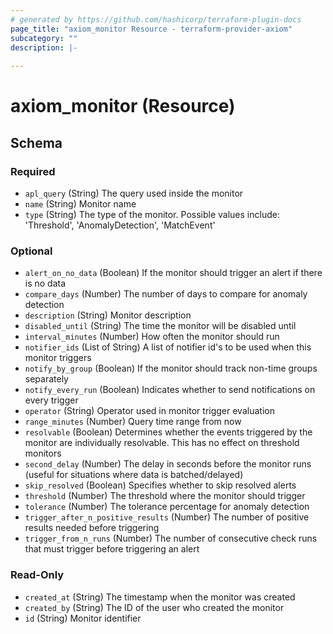 ```yaml
---
# generated by https://github.com/hashicorp/terraform-plugin-docs
page_title: "axiom_monitor Resource - terraform-provider-axiom"
subcategory: ""
description: |-
  
---
```


# axiom_monitor (Resource)





<!-- schema generated by tfplugindocs -->
## Schema

### Required

- `apl_query` (String) The query used inside the monitor
- `name` (String) Monitor name
- `type` (String) The type of the monitor. Possible values include: 'Threshold', 'AnomalyDetection', 'MatchEvent'

### Optional

- `alert_on_no_data` (Boolean) If the monitor should trigger an alert if there is no data
- `compare_days` (Number) The number of days to compare for anomaly detection
- `description` (String) Monitor description
- `disabled_until` (String) The time the monitor will be disabled until
- `interval_minutes` (Number) How often the monitor should run
- `notifier_ids` (List of String) A list of notifier id's to be used when this monitor triggers
- `notify_by_group` (Boolean) If the monitor should track non-time groups separately
- `notify_every_run` (Boolean) Indicates whether to send notifications on every trigger
- `operator` (String) Operator used in monitor trigger evaluation
- `range_minutes` (Number) Query time range from now
- `resolvable` (Boolean) Determines whether the events triggered by the monitor are individually resolvable. This has no effect on threshold monitors
- `second_delay` (Number) The delay in seconds before the monitor runs (useful for situations where data is batched/delayed)
- `skip_resolved` (Boolean) Specifies whether to skip resolved alerts
- `threshold` (Number) The threshold where the monitor should trigger
- `tolerance` (Number) The tolerance percentage for anomaly detection
- `trigger_after_n_positive_results` (Number) The number of positive results needed before triggering
- `trigger_from_n_runs` (Number) The number of consecutive check runs that must trigger before triggering an alert

### Read-Only

- `created_at` (String) The timestamp when the monitor was created
- `created_by` (String) The ID of the user who created the monitor
- `id` (String) Monitor identifier
